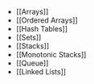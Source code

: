- [[Arrays]]
- [[Ordered Arrays]]
- [[Hash Tables]]
- [[Sets]]
- [[Stacks]]
- [[Monotonic Stacks]]
- [[Queue]]
- [[Linked Lists]]